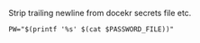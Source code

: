 Strip trailing newline from docekr secrets file etc.

    PW="$(printf '%s' $(cat $PASSWORD_FILE))"
